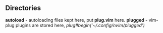 ## Directories ##
**autoload** - autoloading files kept here, put **plug.vim** here.
**plugged** - vim-plug plugins are stored here,
*plug#begin('~/.config/nvim/plugged')*
